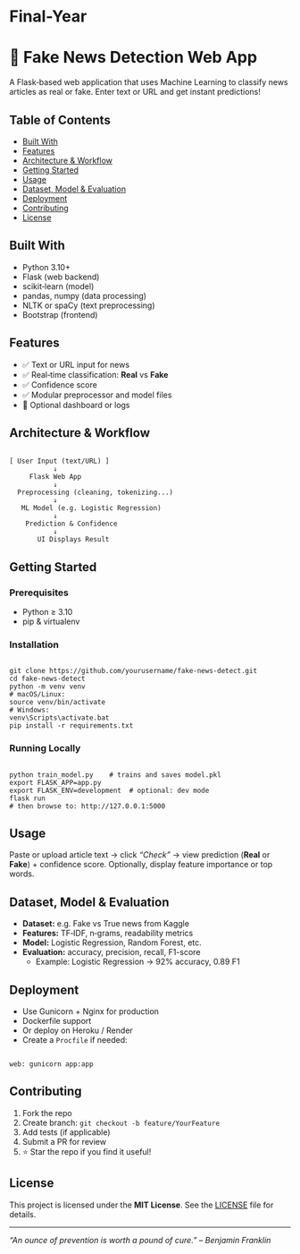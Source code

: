 # Final-Year


  <h1>📰 Fake News Detection Web App</h1>
  <p>A Flask‑based web application that uses Machine Learning to classify news articles as real or fake. Enter text or URL and get instant predictions!</p>

  <h2>Table of Contents</h2>
  <ul>
    <li><a href="#built-with">Built With</a></li>
    <li><a href="#features">Features</a></li>
    <li><a href="#architecture">Architecture &amp; Workflow</a></li>
    <li><a href="#getting-started">Getting Started</a></li>
    <li><a href="#usage">Usage</a></li>
    <li><a href="#dataset">Dataset, Model &amp; Evaluation</a></li>
    <li><a href="#deployment">Deployment</a></li>
    <li><a href="#contributing">Contributing</a></li>
    <li><a href="#license">License</a></li>
  </ul>

  <h2 id="built-with">Built With</h2>
  <ul>
    <li>Python 3.10+</li>
    <li>Flask (web backend)</li>
    <li>scikit‑learn (model)</li>
    <li>pandas, numpy (data processing)</li>
    <li>NLTK or spaCy (text preprocessing)</li>
    <li>Bootstrap (frontend)</li>
  </ul>

  <h2 id="features">Features</h2>
  <ul>
    <li>✅ Text or URL input for news</li>
    <li>✅ Real‑time classification: <strong>Real</strong> vs <strong>Fake</strong></li>
    <li>✅ Confidence score</li>
    <li>✅ Modular preprocessor and model files</li>
    <li>🔧 Optional dashboard or logs</li>
  </ul>

  <h2 id="architecture">Architecture &amp; Workflow</h2>
  <pre><code>
[ User Input (text/URL) ]
           ↓
     Flask Web App
           ↓
  Preprocessing (cleaning, tokenizing...)
           ↓
   ML Model (e.g. Logistic Regression)
           ↓
    Prediction & Confidence
           ↓
       UI Displays Result
</code></pre>

  <h2 id="getting-started">Getting Started</h2>
  <h3>Prerequisites</h3>
  <ul>
    <li>Python ≥ 3.10</li>
    <li>pip &amp; virtualenv</li>
  </ul>

  <h3>Installation</h3>
  <pre><code>
git clone https://github.com/yourusername/fake-news-detect.git
cd fake-news-detect
python -m venv venv
# macOS/Linux:
source venv/bin/activate
# Windows:
venv\Scripts\activate.bat
pip install -r requirements.txt
</code></pre>

  <h3>Running Locally</h3>
  <pre><code>
python train_model.py    # trains and saves model.pkl
export FLASK_APP=app.py
export FLASK_ENV=development  # optional: dev mode
flask run
# then browse to: http://127.0.0.1:5000
</code></pre>

  <h2 id="usage">Usage</h2>
  <p>Paste or upload article text → click <em>“Check”</em> → view prediction (<strong>Real</strong> or <strong>Fake</strong>) + confidence score. Optionally, display feature importance or top words.</p>

  <h2 id="dataset">Dataset, Model &amp; Evaluation</h2>
  <ul>
    <li><strong>Dataset:</strong> e.g. Fake vs True news from Kaggle</li>
    <li><strong>Features:</strong> TF‑IDF, n‑grams, readability metrics</li>
    <li><strong>Model:</strong> Logistic Regression, Random Forest, etc.</li>
    <li><strong>Evaluation:</strong> accuracy, precision, recall, F1-score
      <ul>
        <li>Example: Logistic Regression → 92% accuracy, 0.89 F1</li>
      </ul>
    </li>
  </ul>

  <h2 id="deployment">Deployment</h2>
  <ul>
    <li>Use Gunicorn + Nginx for production</li>
    <li>Dockerfile support</li>
    <li>Or deploy on Heroku / Render</li>
    <li>Create a <code>Procfile</code> if needed:</li>
  </ul>
  <pre><code>
web: gunicorn app:app
</code></pre>

  <h2 id="contributing">Contributing</h2>
  <ol>
    <li>Fork the repo</li>
    <li>Create branch: <code>git checkout -b feature/YourFeature</code></li>
    <li>Add tests (if applicable)</li>
    <li>Submit a PR for review</li>
    <li>⭐ Star the repo if you find it useful!</li>
  </ol>

  <h2 id="license">License</h2>
  <p>This project is licensed under the <strong>MIT License</strong>. See the <a href="LICENSE">LICENSE</a> file for details.</p>

  <hr/>
  <p><em>“An ounce of prevention is worth a pound of cure.” – Benjamin Franklin</em></p>

</body>
</html>

